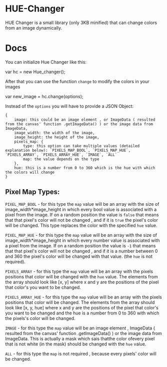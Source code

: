 HUE-Changer
===========

HUE Changer is a small library (only 3KB minified) that can change colors from an image dynamically.

Docs
====

You can initialize Hue Changer like this:

var hc = new Hue_changer();

After that you can use the function `change` to modify the colors in your images

var new_image = hc.change(options);

Instead of the `options` you will have to provide a JSON Object:

    {
        image: this could be an image element , or ImageData ( resulted from the canvas' function .getImageData() ) or the image data from ImageData,
        image_width: the width of the image,
        image_height: the height of the image,
        pixels_map: {
            type: this option can take multiple values (detailed explanation below): `PIXELS_MAP_BOOL`, `PIXELS_MAP_HUE`, `PIXELS_ARRAY`, `PIXELS_ARRAY_HUE`, `IMAGE`, `ALL`
            map: the value depends on the type
        },
        hue: this is a number from 0 to 360 which is the hue with which the colors will change
    }

Pixel Map Types:
----------------

`PIXEL_MAP_BOOL` - for this type the `map` value will be an array with the size of image_width*image_height in which every bool value is associated with a pixel from the image. If on a random position the value is `false` that means that that pixel's color will not be changed , and if it is `true` the pixel's color will be changed. This type replaces the color with the specified `hue` value.

`PIXEL_MAP_HUE` - for this type the `map` value will be an array with the size of image_width*image_height in which every number value is associated with a pixel from the image. If on a random position the value is `-1` that means that that pixel's color will not be changed , and if it is a number between 0 and 360 the pixel's color will be changed with that value. (the `hue` is not required).

`PIXELS_ARRAY` - for this type the `map` value will be an array with the pixels positions that color will be changed with the `hue` value. The elements from the array should look like [x, y] where x and y are the positions of the pixel that color's you want to be changed.

`PIXELS_ARRAY_HUE` - for this type the `map` value will be an array with the pixels positions that color will be changed. The elements from the array should look like [x, y, hue] where x and y are the positions of the pixel that color's you want to be changed and the hue is a number from 0 to 360 with which the pixels's color will be changed.

`IMAGE` - for this type the `map` value will be an image element , ImageData ( resulted from the canvas' function .getImageData() ) or the image data from ImageData. This is actually a mask which sais thatthe color ofevery pixel that is not white (in the mask) should be changed with the `hue` value.

`ALL` - for this type the `map` is not required , because every pixels' color will be changed.